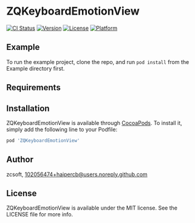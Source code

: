# ZQKeyboardEmotionView

[![CI Status](https://img.shields.io/travis/zcsoft/ZQKeyboardEmotionView.svg?style=flat)](https://travis-ci.org/zcsoft/ZQKeyboardEmotionView)
[![Version](https://img.shields.io/cocoapods/v/ZQKeyboardEmotionView.svg?style=flat)](https://cocoapods.org/pods/ZQKeyboardEmotionView)
[![License](https://img.shields.io/cocoapods/l/ZQKeyboardEmotionView.svg?style=flat)](https://cocoapods.org/pods/ZQKeyboardEmotionView)
[![Platform](https://img.shields.io/cocoapods/p/ZQKeyboardEmotionView.svg?style=flat)](https://cocoapods.org/pods/ZQKeyboardEmotionView)

## Example

To run the example project, clone the repo, and run `pod install` from the Example directory first.

## Requirements

## Installation

ZQKeyboardEmotionView is available through [CocoaPods](https://cocoapods.org). To install
it, simply add the following line to your Podfile:

```ruby
pod 'ZQKeyboardEmotionView'
```

## Author

zcsoft, 102056474+haipercb@users.noreply.github.com

## License

ZQKeyboardEmotionView is available under the MIT license. See the LICENSE file for more info.
